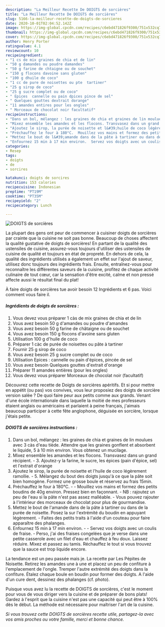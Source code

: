 ```yaml
---
description: "La Meilleur Recette De DOIGTS de sorcières"
title: "La Meilleur Recette De DOIGTS de sorcières"
slug: 5166-la-meilleur-recette-de-doigts-de-sorcieres
date: 2020-10-01T02:04:52.142Z
image: https://img-global.cpcdn.com/recipes/c6ebd471826f9300/751x532cq70/doigts-de-sorcieres-photo-principale-de-la-recette.jpg
thumbnail: https://img-global.cpcdn.com/recipes/c6ebd471826f9300/751x532cq70/doigts-de-sorcieres-photo-principale-de-la-recette.jpg
cover: https://img-global.cpcdn.com/recipes/c6ebd471826f9300/751x532cq70/doigts-de-sorcieres-photo-principale-de-la-recette.jpg
author: Henry Porter
ratingvalue: 4.1
reviewcount: 10
recipeingredient:
- "1 cs de mix graines de chia et de lin"
- "50 g damandes ou poudre damandes"
- "50 g farine de chtaigne ou de souchet"
- "150 g flocons davoine sans gluten"
- "100 g dhuile de coco"
- "1 cc de pure de noisettes ou pte  tartiner"
- "25 g sirop de coco"
- "25 g sucre complet ou de coco"
- " Epices  cannelle ou pain dpices pince de sel"
- " Quelques gouttes dextrait dorange"
- "11 amandes entires pour les ongles"
- " Morceaux de chocolat noir facultatif"
recipeinstructions:
- "Dans un bol, mélangez : les graines de chia et graines de lin moulues avec 3 càs d&#39;eau tiède. Attendre que les graines gonflent et absorbent le liquide, 5 à 10 min environ. Vous obtenez un mucilage."
- "Mixez ensemble les amandes et les flocons. Transvasez dans un grand récipient. 3. Ajoutez-y la farine, le sucre, les épices (pain d&#39;épice, sel) et l&#39;extrait d&#39;orange"
- "Ajoutez le sirop, la purée de noisette et l&#39;huile de coco légèrement ramollie. 5. Mélangez du bout des doigts jusqu&#39;à ce que la pâte soit bien homogène. Formez une grosse boule et réservez au frais 15min."
- "Préchauffez le four à 180°C.  Mouillez vos mains et formez des petits boudins de 40g environ. Pressez bien en façonnant. NB : rajoutez un peu de l&#39;eau si la pâte n&#39;est pas assez malléable. Vous pouvez rajouter à l&#39;intérieur des morceaux de chocolat pour plus de gourmandise."
- "Mettez le bout de l&#39;amande dans de la pâte à tartiner ou dans de la purée de noisette. Posez la sur l&#39;extrémité du boudin en appuyant légèrement. Faites des petits traits à l&#39;aide d&#39;un couteau pour faire apparaître des phalanges."
- "Enfournez 15 min à 17 min environ.  Servez vos doigts avec un coulis de fraise. Perso, j&#39;ai des fraises congelées que je verse dans une petite casserole avec un filet d&#39;eau et chauffez à feu doux. Laissez réduire. Mixez et passez au tamis. Réchauffez le tout si vous trouvez que la sauce est trop liquide encore."
categories:
- Resep
tags:
- doigts
- de
- sorcires

katakunci: doigts de sorcires 
nutrition: 153 calories
recipecuisine: Indonesian
preptime: "PT19M"
cooktime: "PT35M"
recipeyield: "2"
recipecategory: Lunch

---
```



![DOIGTS de sorcières](https://img-global.cpcdn.com/recipes/c6ebd471826f9300/751x532cq70/doigts-de-sorcieres-photo-principale-de-la-recette.jpg)

La plupart des gens ont peur de commencer à cuisiner doigts de sorcières par crainte que la cuisine ne soit pas bonne. Beaucoup de choses affectent la qualité gustative de doigts de sorcières! En partant de la qualité des ustensiles de cuisine, assurez-vous toujours d'utiliser des ustensiles de cuisine de qualité et toujours en état de propreté. En dehors de cela, la qualité des ingrédients utilisés a également un effet sur l'ajout de saveur, utilisez donc toujours des ingrédients frais. Ensuite, entraînez-vous pour reconnaître les différentes saveurs de la cuisine, profitez de chaque activité culinaire de tout cœur, car la sensation d'être excité, calme et non pressé affecte aussi le résultat final du plat!

<!--inarticleads1-->

À faire doigts de sorcières tue avoir besoin 12 Ingrédients et 6 pas. Voici comment vous faire il.

##### Ingrédients de doigts de sorcières :

1. Vous devez vous préparer 1 càs de mix graines de chia et de lin
1. Vous avez besoin 50 g d&#39;amandes ou poudre d&#39;amandes
1. Vous avez besoin 50 g farine de châtaigne ou de souchet
1. Vous avez besoin 150 g flocons d&#39;avoine sans gluten
1. Utilisation 100 g d&#39;huile de coco
1. Préparer 1 càc de purée de noisettes ou pâte à tartiner
1. Fournir 25 g sirop de coco
1. Vous avez besoin 25 g sucre complet ou de coco
1. Utilisation  Epices : cannelle ou pain d&#39;épices, pincée de sel
1. Vous avez besoin  Quelques gouttes d&#39;extrait d&#39;orange
1. Préparer 11 amandes entières (pour les ongles)
1. Vous devez vous préparer  Morceaux de chocolat noir (facultatif)


Découvrez cette recette de Doigts de sorcières apéritifs. Et si pour mettre en appétit (ou pas) vos convives, vous leur proposiez des doigts de sorcière version salée ? De quoi faire peur aux petits comme aux grands. Venant d&#39;une école internationale dans laquelle la moitié de mes professeurs étaient anglais ou américains et parlaient à peine français, j&#39;aimais beaucoup participer à cette fête anglophone, déguisée en sorcière, lorsque j&#39;étais petite. 

<!--inarticleads2-->

##### DOIGTS de sorcières instructions :

1. Dans un bol, mélangez : les graines de chia et graines de lin moulues avec 3 càs d&#39;eau tiède. Attendre que les graines gonflent et absorbent le liquide, 5 à 10 min environ. Vous obtenez un mucilage.
1. Mixez ensemble les amandes et les flocons. Transvasez dans un grand récipient. - 3. Ajoutez-y la farine, le sucre, les épices (pain d&#39;épice, sel) et l&#39;extrait d&#39;orange
1. Ajoutez le sirop, la purée de noisette et l&#39;huile de coco légèrement ramollie. - 5. Mélangez du bout des doigts jusqu&#39;à ce que la pâte soit bien homogène. Formez une grosse boule et réservez au frais 15min.
1. Préchauffez le four à 180°C. -  - Mouillez vos mains et formez des petits boudins de 40g environ. Pressez bien en façonnant. - NB : rajoutez un peu de l&#39;eau si la pâte n&#39;est pas assez malléable. - Vous pouvez rajouter à l&#39;intérieur des morceaux de chocolat pour plus de gourmandise.
1. Mettez le bout de l&#39;amande dans de la pâte à tartiner ou dans de la purée de noisette. Posez la sur l&#39;extrémité du boudin en appuyant légèrement. - Faites des petits traits à l&#39;aide d&#39;un couteau pour faire apparaître des phalanges.
1. Enfournez 15 min à 17 min environ. -  - Servez vos doigts avec un coulis de fraise. - Perso, j&#39;ai des fraises congelées que je verse dans une petite casserole avec un filet d&#39;eau et chauffez à feu doux. Laissez réduire. Mixez et passez au tamis. Réchauffez le tout si vous trouvez que la sauce est trop liquide encore.


La tendance est un peu passée mais je. La recette par Les Pépites de Noisette. Retirez les amandes une à une et placez un peu de confiture à l&#39;emplacement de l&#39;ongle. Tremper l&#39;autre extrémité des doigts dans la confiture. Étalez chaque boule en boudin pour former des doigts. A l&#39;aide d&#39;un cure dent, dessinez des phalanges (cf. photo). 

<!--inarticleads1-->

<p>
Puisque vous avez lu la recette de DOIGTS de sorcières, c'est le moment pour vous de vous diriger vers la cuisine et de préparer de bons plats! Gardez à l'esprit que la cuisine n'est pas une capacité qui peut être à 100% dès le début. La méthode est nécessaire pour maîtriser l'art de la cuisine.
</p>

<p>
<i>Si vous trouvez cette DOIGTS de sorcières recette utile, partagez-la avec vos amis proches ou votre famille, merci et bonne chance.</i>
</p>
